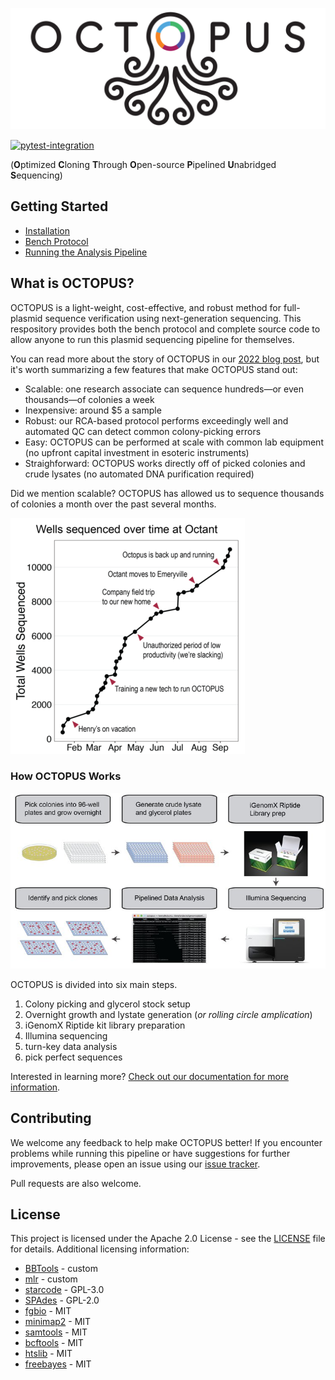 ![OCTOPUS logo](./img/octopus-logo.png)

[![pytest-integration](https://github.com/octantbio/octopus/actions/workflows/pytest-integration.yml/badge.svg)](https://github.com/octantbio/octopus/actions/workflows/pytest-integration.yml)

(**O**ptimized **C**loning **T**hrough **O**pen-source **P**ipelined **U**nabridged **S**equencing)

## Getting Started

- [Installation](./docs/Installation.md)
- [Bench Protocol](./docs/Bench-Protocol.md)
- [Running the Analysis Pipeline](./docs/Running-the-Analysis-Pipeline.md)


## What is OCTOPUS?

OCTOPUS is a light-weight, cost-effective, and robust method for full-plasmid sequence verification using next-generation sequencing.
This respository provides both the bench protocol and complete source code to allow anyone to run this plasmid sequencing pipeline for themselves.

You can read more about the story of OCTOPUS in our [2022 blog post](https://www.octant.bio/blog-posts/octopus), but it's worth summarizing a few features that make OCTOPUS stand out:

- Scalable: one research associate can sequence hundreds—or even thousands—of colonies a week
- Inexpensive: around $5 a sample
- Robust: our RCA-based protocol performs exceedingly well and automated QC can detect common colony-picking errors
- Easy: OCTOPUS can be performed at scale with common lab equipment (no upfront capital investment in esoteric instruments)
- Straighforward: OCTOPUS works directly off of picked colonies and crude lysates (no automated DNA purification required)

Did we mention scalable? OCTOPUS has allowed us to sequence thousands of colonies a month over the past several months.

![Plasmids over time](./img/wells-over-time.png)

### How OCTOPUS Works

![OCTOPUS overview](./img/overview.jpg)

OCTOPUS is divided into six main steps.
1. Colony picking and glycerol stock setup
2. Overnight growth and lystate generation (_or rolling circle amplication_)
3. iGenomX Riptide kit library preparation
4. Illumina sequencing
5. turn-key data analysis
6. pick perfect sequences

Interested in learning more?
[Check out our documentation for more information](./docs/).

## Contributing

We welcome any feedback to help make OCTOPUS better!
If you encounter problems while running this pipeline or have suggestions for further improvements, please open an issue using our [issue tracker](https://github.com/octantbio/octopus/issues).

Pull requests are also welcome.

## License

This project is licensed under the Apache 2.0 License - see the [LICENSE](LICENSE) file for details. Additional licensing information:

- [BBTools](docker/bbtools-license) - custom
- [mlr](docker/mlr-license) - custom
- [starcode](docker/starcode-license) - GPL-3.0
- [SPAdes](docker/spades-license) - GPL-2.0
- [fgbio](https://github.com/fulcrumgenomics/fgbio/blob/master/LICENSE) - MIT
- [minimap2](https://github.com/lh3/minimap2/blob/master/LICENSE.txt) - MIT
- [samtools](https://github.com/samtools/samtools/blob/develop/LICENSE) - MIT
- [bcftools](https://github.com/samtools/bcftools/blob/develop/LICENSE) - MIT
- [htslib](https://github.com/samtools/htslib/blob/develop/LICENSE) - MIT
- [freebayes](https://github.com/ekg/freebayes/blob/master/LICENSE) - MIT

